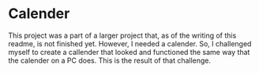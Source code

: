 # Calender

This project was a part of a larger project that, as of the writing of this readme, is not finished yet. However, I needed a calender. So, I challenged myself to create a callender that looked and functioned the same way that the calender on a PC does. This is the result of that challenge.
